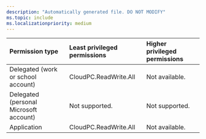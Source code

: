 ```yaml
---
description: "Automatically generated file. DO NOT MODIFY"
ms.topic: include
ms.localizationpriority: medium
---
```


|Permission type|Least privileged permissions|Higher privileged permissions|
|:---|:---|:---|
|Delegated (work or school account)|CloudPC.ReadWrite.All|Not available.|
|Delegated (personal Microsoft account)|Not supported.|Not supported.|
|Application|CloudPC.ReadWrite.All|Not available.|

